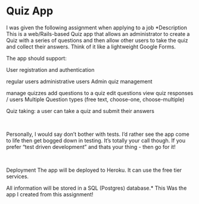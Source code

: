 # Quiz App

I was given the following assignment when applying to a job
*Description
This is a web/Rails-based Quiz app that allows an administrator to create a Quiz with a series of questions and then allow other users to take the quiz and collect their answers. Think of it like a lightweight Google Forms.

The app should support:

User registration and authentication

regular users
administrative users
Admin quiz management

manage quizzes
add questions to a quiz
edit questions
view quiz responses / users
Multiple Question types (free text, choose-one, choose-multiple)

Quiz taking: a user can take a quiz and submit their answers
‌

‌

Personally, I would say don’t bother with tests. I’d rather see the app come to life then get bogged down in testing. It’s totally your call though. If you prefer “test driven development” and thats your thing - then go for it!

‌

Deployment
The app will be deployed to Heroku. It can use the free tier services.

All information will be stored in a SQL (Postgres) database.*
This Was the app I created from this assignment!
